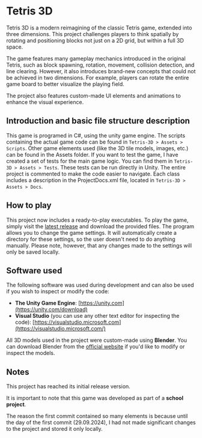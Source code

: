 # Tetris 3D
Tetris 3D is a modern reimagining of the classic Tetris game, extended into three dimensions.
This project challenges players to think spatially by rotating and positioning blocks not just on a 2D grid, but within a full 3D space.

The game features many gameplay mechanics introduced in the original Tetris, such as block spawning, rotation, movement, collision detection, and line clearing.
However, it also introduces brand-new concepts that could not be achieved in two dimensions. For example, players can rotate the entire game board to better visualize the playing field.

The project also features custom-made UI elements and animations to enhance the visual experience.

## Introduction and basic file structure description
This game is programed in C#, using the unity game engine.
The scripts containing the actual game code can be found in `Tetris-3D > Assets > Scripts`.
Other game elements used (like the 3D tile models, images, etc.) can be found in the Assets folder.
If you want to test the game, I have created a set of tests for the main game logic. You can find them in `Tetris-3D > Assets > Tests`. These tests can be run directly in Unity.
The entire project is commented to make the code easier to navigate. Each class includes a description in the ProjectDocs.xml file, located in `Tetris-3D > Assets > Docs`.

## How to play
This project now includes a ready-to-play executables. To play the game, simply visit the [latest release](https://github.com/LupusLudit/Tetris-3D/releases/tag/v1.1.1)
and download the provided files. The program allows you to change the game settings. It will automatically create a directory for these settings, so the user doesn't need to do anything manually. Please note, however, that any changes made to the settings will only be saved locally.

## Software used
The following software was used during development and can also be used if you wish to inspect or modify the code:

- **The Unity Game Engine**: [https://unity.com](https://unity.com/download)
- **Visual Studio** (you can use any other text editor for inspecting the code): [https://visualstudio.microsoft.com](https://visualstudio.microsoft.com/)

All 3D models used in the project were custom-made using **Blender**. You can download Blender from the [official website](https://www.blender.org/) if you'd like to modify or inspect the models.

## Notes
This project has reached its initial release version.

It is important to note that this game was developed as part of a **school project**.

The reason the first commit contained so many elements is because
until the day of the first commit (29.09.2024), I had not made significant changes to the project and stored it only locally.

